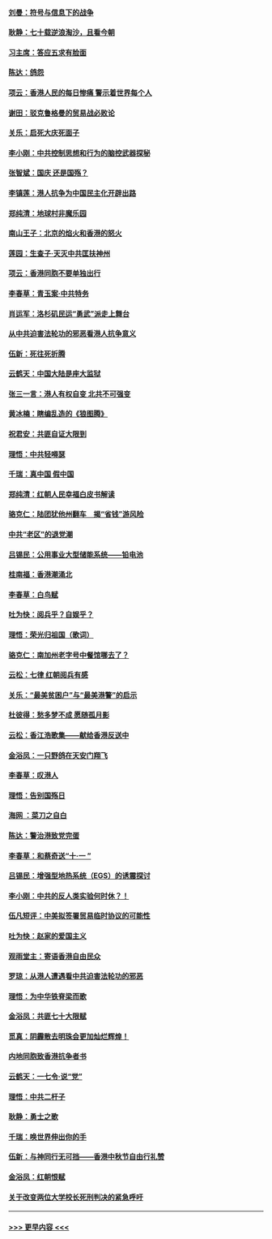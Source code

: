 #### [刘曼：符号与信息下的战争](../pages/nsc993/n11564655.md?t=10031101) 
#### [耿静：七十载逆浪淘沙，且看今朝](../pages/nsc993/n11564520.md?t=10031101) 
#### [习主席：答应五求有脸面](../pages/nsc993/n11563953.md?t=10031101) 
#### [陈达：鸽怨](../pages/nsc993/n11561879.md?t=10031101) 
#### [项云：香港人民的每日惨痛  警示着世界每个人](../pages/nsc993/n11559273.md?t=10031101) 
#### [谢田：驳克鲁格曼的贸易战必败论](../pages/nsc993/n11555840.md?t=10031101) 
#### [关乐：启死大庆死面子](../pages/nsc993/n11556823.md?t=10031101) 
#### [李小刚：中共控制思想和行为的脑控武器探秘](../pages/nsc993/n11556776.md?t=10031101) 
#### [张智斌：国庆  还是国殇？](../pages/nsc993/n11556617.md?t=10031101) 
#### [李镇莲：港人抗争为中国民主化开辟出路](../pages/nsc993/n11556570.md?t=10031101) 
#### [郑纯清：地球村非魔乐园](../pages/nsc993/n11555415.md?t=10031101) 
#### [南山王子：北京的焰火和香港的怒火](../pages/nsc993/n11555318.md?t=10031101) 
#### [莲园：生查子·天灭中共匡扶神州](../pages/nsc993/n11555302.md?t=10031101) 
#### [项云：香港同胞不要单独出行](../pages/nsc993/n11555276.md?t=10031101) 
#### [李春草：青玉案‧中共特务](../pages/nsc993/n11552356.md?t=10031101) 
#### [肖运军：洛杉矶民运“勇武”派走上舞台](../pages/nsc993/n11551595.md?t=10031101) 
#### [从中共迫害法轮功的邪恶看港人抗争意义](../pages/nsc993/n11540858.md?t=10031101) 
#### [伍新：死往死折腾](../pages/nsc993/n11550174.md?t=10031101) 
#### [云鹤天：中国大陆是座大监狱](../pages/nsc993/n11550155.md?t=10031101) 
#### [张三一言：港人有权自变 北共不可强变](../pages/nsc993/n11550132.md?t=10031101) 
#### [黄冰楠：瞎编乱造的《狼图腾》](../pages/nsc993/n11550082.md?t=10031101) 
#### [祝君安：共匪自证大限到](../pages/nsc993/n11550041.md?t=10031101) 
#### [理悟：中共轻嘚瑟](../pages/nsc993/n11547978.md?t=10031101) 
#### [千瑞：真中国 假中国](../pages/nsc993/n11547865.md?t=10031101) 
#### [郑纯清：红朝人民幸福白皮书解读](../pages/nsc993/n11547499.md?t=10031101) 
#### [骆克仁：陆团犹他州翻车　揭“省钱”游风险](../pages/nsc993/n11546977.md?t=10031101) 
#### [中共“老区”的退党潮](../pages/nsc993/n11545995.md?t=10031101) 
#### [吕锡民：公用事业大型储能系统——铅电池](../pages/nsc993/n11545701.md?t=10031101) 
#### [桂南福：香港潮涌北](../pages/nsc993/n11545682.md?t=10031101) 
#### [李春草：白鸟赋](../pages/nsc993/n11545663.md?t=10031101) 
#### [吐为快：阅兵乎？自娱乎？](../pages/nsc993/n11545625.md?t=10031101) 
#### [理悟：荣光归祖国（歌词）](../pages/nsc993/n11545616.md?t=10031101) 
#### [骆克仁：南加州老字号中餐馆哪去了？](../pages/nsc993/n11545120.md?t=10031101) 
#### [云松：七律 红朝阅兵有感](../pages/nsc993/n11542394.md?t=10031101) 
#### [关乐：“最美贫困户”与“最美港警”的启示](../pages/nsc993/n11542252.md?t=10031101) 
#### [杜彼得：愁多梦不成 愿随孤月影](../pages/nsc993/n11540296.md?t=10031101) 
#### [云松：香江浩歌集——献给香港反送中](../pages/nsc993/n11540149.md?t=10031101) 
#### [金浴凤：一只野鸽在天安门翔飞](../pages/nsc993/n11540280.md?t=10031101) 
#### [李春草：叹港人](../pages/nsc993/n11540119.md?t=10031101) 
#### [理悟：告别国殇日](../pages/nsc993/n11539610.md?t=10031101) 
#### [海网 ：菜刀之自白](../pages/nsc993/n11539597.md?t=10031101) 
#### [陈达：警治港致党完蛋](../pages/nsc993/n11538127.md?t=10031101) 
#### [李春草：和蔡奇送“十·一 ”](../pages/nsc993/n11537810.md?t=10031101) 
#### [吕锡民：增强型地热系统（EGS）的诱震探讨](../pages/nsc993/n11537765.md?t=10031101) 
#### [李小刚：中共的反人类实验何时休？！](../pages/nsc993/n11537669.md?t=10031101) 
#### [伍凡短评：中美拟签署贸易临时协议的可能性](../pages/nsc993/n11536773.md?t=10031101) 
#### [吐为快：赵家的爱国主义](../pages/nsc993/n11536750.md?t=10031101) 
#### [观雨堂主：寄语香港自由民众](../pages/nsc993/n11536735.md?t=10031101) 
#### [罗琼：从港人遭遇看中共迫害法轮功的邪恶](../pages/nsc993/n11507862.md?t=10031101) 
#### [理悟：为中华铁脊梁而歌](../pages/nsc993/n11534458.md?t=10031101) 
#### [金浴凤：共匪七十大限赋](../pages/nsc993/n11534434.md?t=10031101) 
#### [觅真：阴霾散去明珠会更加灿烂辉煌！](../pages/nsc993/n11531858.md?t=10031101) 
#### [内地同胞致香港抗争者书](../pages/nsc993/n11531645.md?t=10031101) 
#### [云鹤天：一七令‧说“党”](../pages/nsc993/n11529099.md?t=10031101) 
#### [理悟：中共二杆子](../pages/nsc993/n11529046.md?t=10031101) 
#### [耿静：勇士之歌](../pages/nsc993/n11527562.md?t=10031101) 
#### [千瑞：唤世界伸出你的手](../pages/nsc993/n11526942.md?t=10031101) 
#### [伍新：与神同行无可挡——香港中秋节自由行礼赞](../pages/nsc993/n11526801.md?t=10031101) 
#### [金浴凤：红朝恨赋](../pages/nsc993/n11524312.md?t=10031101) 
#### [关于改变两位大学校长死刑判决的紧急呼吁](../pages/nsc993/n11524103.md?t=10031101) 

----
#### [ >>> 更早内容 <<< ](../indexes/nsc993-earlier.md)
